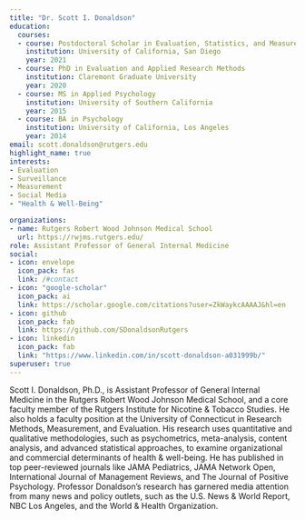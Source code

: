 ```yaml
---
title: "Dr. Scott I. Donaldson"
education:
  courses:
  - course: Postdoctoral Scholar in Evaluation, Statistics, and Measurement
    institution: University of California, San Diego
    year: 2021
  - course: PhD in Evaluation and Applied Research Methods
    institution: Claremont Graduate University
    year: 2020
  - course: MS in Applied Psychology
    institution: University of Southern California
    year: 2015
  - course: BA in Psychology
    institution: University of California, Los Angeles
    year: 2014
email: scott.donaldson@rutgers.edu
highlight_name: true
interests:
- Evaluation
- Surveillance
- Measurement
- Social Media
- "Health & Well-Being"

organizations:
- name: Rutgers Robert Wood Johnson Medical School
  url: https://rwjms.rutgers.edu/
role: Assistant Professor of General Internal Medicine
social:
- icon: envelope
  icon_pack: fas
  link: /#contact
- icon: "google-scholar"
  icon_pack: ai
  link: https://scholar.google.com/citations?user=ZkWaykcAAAAJ&hl=en
- icon: github
  icon_pack: fab
  link: https://github.com/SDonaldsonRutgers
- icon: linkedin
  icon_pack: fab
  link: "https://www.linkedin.com/in/scott-donaldson-a031999b/"
superuser: true
---
```


Scott I. Donaldson, Ph.D., is Assistant Professor of General Internal Medicine in the Rutgers Robert Wood Johnson Medical School, and a core faculty member of the Rutgers Institute for Nicotine & Tobacco Studies. He also holds a faculty position at the University of Connecticut in Research Methods, Measurement, and Evaluation. His research uses quantitative and qualitative methodologies, such as psychometrics, meta-analysis, content analysis, and advanced statistical approaches, to examine organizational and commercial determinants of health & well-being. He has published in top peer-reviewed journals like JAMA Pediatrics, JAMA Network Open, International Journal of Management Reviews, and The Journal of Positive Psychology. Professor Donaldson’s research has garnered media attention from many news and policy outlets, such as the U.S. News & World Report, NBC Los Angeles, and the World & Health Organization.

